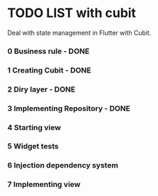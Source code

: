 # TODO LIST with cubit
Deal with state management in Flutter with Cubit.

### 0 Business rule - DONE
### 1 Creating Cubit - DONE
### 2 Diry layer - DONE
### 3 Implementing Repository - DONE
### 4 Starting view
### 5 Widget tests
### 6 Injection dependency system
### 7 Implementing view
